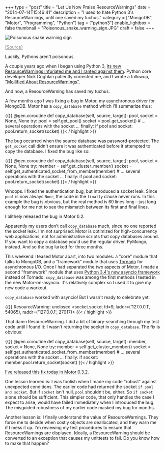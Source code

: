 +++
type = "post"
title = "Let Us Now Praise ResourceWarnings"
date = "2014-07-14T15:46:41"
description = "I used to hate Python 3's ResourceWarnings, until one saved my tuchus."
category = ["MongoDB", "Motor", "Programming", "Python"]
tag = ["python3"]
enable_lightbox = false
thumbnail = "Poisonous_snake_warning_sign.JPG"
draft = false
+++

<p><img alt="Poisonous snake warning sign" src="Poisonous_snake_warning_sign.JPG" style="display:block; margin-left:auto; margin-right:auto;" title="Poisonous snake warning sign"/></p>
<p><a href="http://commons.wikimedia.org/wiki/File:Poisonous_snake_warning_sign.JPG"><span style="color:gray">[Source]</span></a></p>
<p>Luckily, Pythons aren't poisonous.</p>
<p>A couple years ago when I began using Python 3, <a href="/against-resourcewarnings-in-python-3/">its new ResourceWarnings infuriated me and I ranted against them</a>. Python core developer Nick Coghlan patiently corrected me, and I wrote a followup, <a href="/mollified-about-resourcewarnings/">"Mollified About ResourceWarnings"</a>.</p>
<p>And now, a ResourceWarning has saved my tuchus.</p>
<p>A few months ago I was fixing a bug in Motor, my asynchronous driver for MongoDB. Motor has a <code>copy_database</code> method which I'll summarize thus:</p>

{{<highlight python3>}}
@gen.coroutine
def copy_database(self, source, target):
    pool, socket = None, None
    try:
        pool = self.get_pool()
        socket = pool.get_socket()
        # ... several operations with the socket ...
    finally:
        if pool and socket:
            pool.return_socket(socket)
{{< / highlight >}}

<p>The bug occurred when the source database was password-protected. The <code>get_socket</code> call didn't ensure it was authenticated before it attempted to copy the database. I fixed the bug like so:</p>

{{<highlight python3>}}
@gen.coroutine
def copy_database(self, source, target):
    pool, socket = None, None
    try:
        member = self.get_cluster_member()
        socket = self.get_authenticated_socket_from_member(member)
        # ... several operations with the socket ...
    finally:
        if pool and socket:
            pool.return_socket(socket)
{{< / highlight >}}

<p>Whoops. I fixed the authentication bug, but introduced a socket leak. Since <code>pool</code> is now always <code>None</code>, the code in the <code>finally</code> clause never runs. In this example the bug is obvious, but the real method is 60 lines long—just long enough for me not to see the mismatch between its first and final lines.</p>
<p>I blithely released the bug in Motor 0.2.</p>
<p>Apparently my users don't call <code>copy_database</code> much, since no one reported the socket leak. I'm not surprised: Motor is optimized for high-concurrency web applications, not for administrative scripts that copy databases around. If you want to copy a database you'd use the regular driver, PyMongo, instead. And so the bug lurked for three months.</p>
<p>This weekend I teased Motor apart, into two modules: a "core" module that talks to MongoDB, and a "framework" module that uses <a href="http://www.tornadoweb.org/">Tornado</a> for asynchronous I/O. Once I had separated the two aspects of Motor, I made a second "framework" module that uses <a href="https://docs.python.org/3/library/asyncio.html">Python 3.4's new asyncio framework</a> instead of Tornado. <code>copy_database</code> was among the first methods I tested in the new Motor-on-asyncio. It's relatively complex so I used it to give my new code a workout.</p>
<p><code>copy_database</code> worked with asyncio! But I wasn't ready to celebrate yet:</p>

{{<highlight plain>}}
ResourceWarning: unclosed <socket.socket fd=9, laddr=('127.0.0.1', 54065), raddr=('127.0.0.1', 27017)>
{{< / highlight >}}

<p>That damn ResourceWarning. I did a bit of binary-searching through my test code until I found it: I wasn't returning the socket in <code>copy_database</code>. The fix is obvious:</p>

{{<highlight python3>}}
@gen.coroutine
def copy_database(self, source, target):
    member, socket = None, None
    try:
        member = self.get_cluster_member()
        socket = self.get_authenticated_socket_from_member(member)
        # ... several operations with the socket ...
    finally:
        if socket:
            member.pool.return_socket(socket)
{{< / highlight >}}

<p><a href="/motor-0-3-2-released/">I've released this fix today in Motor 0.3.2</a>.</p>
<p>One lesson learned is: I was foolish when I made my code "robust" against unexpected conditions. The earlier code had returned the socket <code>if pool and socket</code>. But if <code>socket</code> isn't null, <code>pool</code> shouldn't be, either. So <code>if socket</code> alone should be sufficient. This simpler code, that only handles the case I expect to arise, would have failed immediately when I introduced the bug. The misguided robustness of my earlier code masked my bug for months.</p>
<p>Another lesson is: I finally understand the value of ResourceWarnings. They force me to decide when costly objects are deallocated, and they warn me if I mess it up. I'm reviewing my test procedures to ensure that ResourceWarnings are displayed. Ideally, a ResourceWarning should be converted to an exception that causes my unittests to fail. Do you know how to make that happen?</p>
